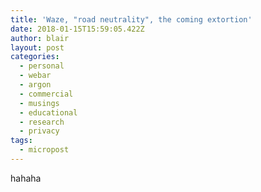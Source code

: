 ```yaml
---
title: 'Waze, "road neutrality", the coming extortion'
date: 2018-01-15T15:59:05.422Z
author: blair
layout: post
categories:
  - personal
  - webar
  - argon
  - commercial
  - musings
  - educational
  - research
  - privacy
tags:
  - micropost
---
```

hahaha
